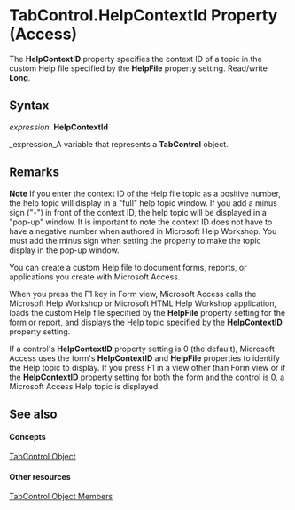 
# TabControl.HelpContextId Property (Access)

The  **HelpContextID** property specifies the context ID of a topic in the custom Help file specified by the **HelpFile** property setting. Read/write **Long**.


## Syntax

 _expression_. **HelpContextId**

 _expression_A variable that represents a  **TabControl** object.


## Remarks


 **Note**  If you enter the context ID of the Help file topic as a positive number, the help topic will display in a "full" help topic window. If you add a minus sign ("-") in front of the context ID, the help topic will be displayed in a "pop-up" window. It is important to note the context ID does not have to have a negative number when authored in Microsoft Help Workshop. You must add the minus sign when setting the property to make the topic display in the pop-up window.

You can create a custom Help file to document forms, reports, or applications you create with Microsoft Access.

When you press the F1 key in Form view, Microsoft Access calls the Microsoft Help Workshop or Microsoft HTML Help Workshop application, loads the custom Help file specified by the  **HelpFile** property setting for the form or report, and displays the Help topic specified by the **HelpContextID** property setting.

If a control's  **HelpContextID** property setting is 0 (the default), Microsoft Access uses the form's **HelpContextID** and **HelpFile** properties to identify the Help topic to display. If you press F1 in a view other than Form view or if the **HelpContextID** property setting for both the form and the control is 0, a Microsoft Access Help topic is displayed.


## See also


#### Concepts


 [TabControl Object](05f7de7b-8665-df6d-3fbb-47f8547d3baf.md)
#### Other resources


 [TabControl Object Members](d6de9ec4-e7f9-5c26-d750-d7c134ec9fb0.md)
